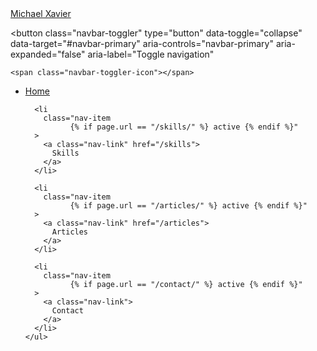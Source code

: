 <nav class="navbar fixed-top navbar-expand-lg navbar-dark bg-dark">

  <!-- Logo ------------------------------------------------------------------>
  <a class="navbar-brand font-weight-bold" href="/">
    <i class="fas fa-user-circle mr-2"></i>
    Michael Xavier
  </a>

  <!-- Toggle ---------------------------------------------------------------->
  <button
    class="navbar-toggler"
    type="button"
    data-toggle="collapse"
    data-target="#navbar-primary"
    aria-controls="navbar-primary"
    aria-expanded="false"
    aria-label="Toggle navigation"
  >
    <span class="navbar-toggler-icon"></span>
  </button>

  <!-- Nav Items ------------------------------------------------------------->
  <div class="collapse navbar-collapse" id="navbar-primary">
    <ul class="navbar-nav ml-auto">
      <li
        class="nav-item
              {% if page.url == "/" %} active {% endif %}"
      >
        <a class="nav-link" href="/">
          Home
        </a>
      </li>

      <li
        class="nav-item
              {% if page.url == "/skills/" %} active {% endif %}"
      >
        <a class="nav-link" href="/skills">
          Skills
        </a>
      </li>

      <li
        class="nav-item
              {% if page.url == "/articles/" %} active {% endif %}"
      >
        <a class="nav-link" href="/articles">
          Articles
        </a>
      </li>

      <li
        class="nav-item
              {% if page.url == "/contact/" %} active {% endif %}"
      >
        <a class="nav-link">
          Contact
        </a>
      </li>
    </ul>
  </div>
</nav>

